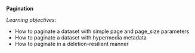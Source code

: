 **Pagination**

*Learning objectives:*

- How to paginate a dataset with simple page and page_size parameters
- How to paginate a dataset with hypermedia metadata
- How to paginate in a deletion-resilient manner
